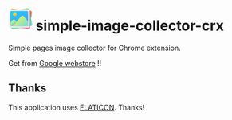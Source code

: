 # ![simple-image-collector](public/icons/icon48.png) simple-image-collector-crx

Simple pages image collector for Chrome extension.

Get from [Google webstore](https://chromewebstore.google.com/detail/simple-image-collector/jefekhkflihponopkgccdmgfldmbcgcj) !!

## Thanks

This application uses [FLATICON](https://www.flaticon.com/). Thanks!
